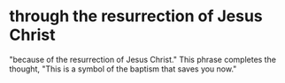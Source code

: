 # through the resurrection of Jesus Christ

"because of the resurrection of Jesus Christ." This phrase completes the thought, "This is a symbol of the baptism that saves you now."

